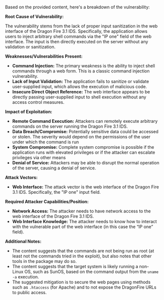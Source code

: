 Based on the provided content, here's a breakdown of the vulnerability:

**Root Cause of Vulnerability:**

The vulnerability stems from the lack of proper input sanitization in the web interface of the Dragon Fire 3.1 IDS. Specifically, the application allows users to inject arbitrary shell commands via the "IP one" field of the web interface. The input is then directly executed on the server without any validation or sanitization.

**Weaknesses/Vulnerabilities Present:**

*   **Command Injection:** The primary weakness is the ability to inject shell commands through a web form. This is a classic command injection vulnerability.
*   **Lack of Input Validation:** The application fails to sanitize or validate user-supplied input, which allows the execution of malicious code.
*   **Insecure Direct Object Reference:** The web interface appears to be directly passing user-supplied input to shell execution without any access control measures.

**Impact of Exploitation:**

*   **Remote Command Execution:** Attackers can remotely execute arbitrary commands on the server running the Dragon Fire 3.1 IDS.
*   **Data Breach/Compromise:**  Potentially sensitive data could be accessed or stolen. The severity would depend on the permissions of the user under which the command is run
*   **System Compromise:** Complete system compromise is possible if the application runs with elevated privileges or if the attacker can escalate privileges via other means
*   **Denial of Service:** Attackers may be able to disrupt the normal operation of the server, causing a denial of service.

**Attack Vectors:**

*   **Web Interface:** The attack vector is the web interface of the Dragon Fire 3.1 IDS. Specifically, the "IP one" input field.

**Required Attacker Capabilities/Position:**

*   **Network Access:** The attacker needs to have network access to the web interface of the Dragon Fire 3.1 IDS.
*   **Web Interface Knowledge:** The attacker needs to know how to interact with the vulnerable part of the web interface (in this case the “IP one” field).

**Additional Notes:**
* The content suggests that the commands are not being run as root (at least not the commands tried in the exploit), but also notes that other tools in the package may do so.
* The content suggests that the target system is likely running a non-Linux OS, such as SunOS, based on the command output from the `uname -a` execution.
* The suggested mitigation is to secure the web pages using methods such as `.htaccess` (for Apache) and to not expose the DragonFire URLs to public access.